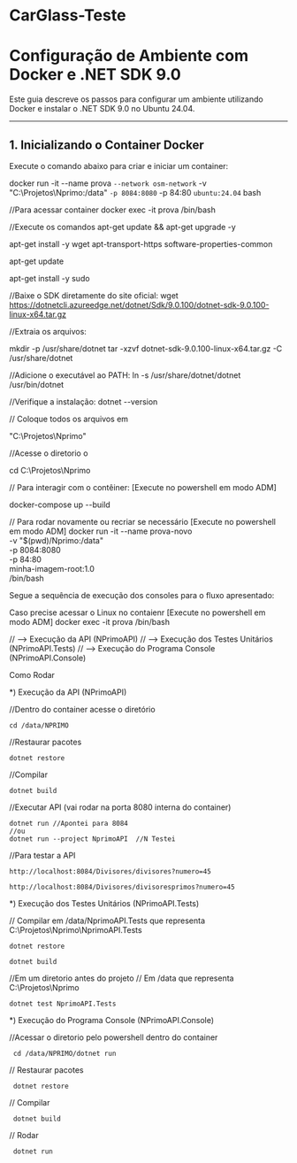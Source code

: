 ﻿# CarGlass-Teste
# Configuração de Ambiente com Docker e .NET SDK 9.0  

Este guia descreve os passos para configurar um ambiente utilizando Docker e instalar o .NET SDK 9.0 no Ubuntu 24.04.

---

## 1. Inicializando o Container Docker  

Execute o comando abaixo para criar e iniciar um container:  

docker run -it --name prova `
  --network osm-network `
  -v "C:\Projetos\Nprimo:/data" `
  -p 8084:8080 `
  -p 84:80 `
  ubuntu:24.04 `
  bash

//Para acessar container
docker exec -it prova /bin/bash

//Execute os comandos
apt-get update && apt-get upgrade -y

apt-get install -y wget apt-transport-https software-properties-common

apt-get update

apt-get install -y sudo

//Baixe o SDK diretamente do site oficial:
wget https://dotnetcli.azureedge.net/dotnet/Sdk/9.0.100/dotnet-sdk-9.0.100-linux-x64.tar.gz

//Extraia os arquivos:

mkdir -p /usr/share/dotnet
tar -xzvf dotnet-sdk-9.0.100-linux-x64.tar.gz -C /usr/share/dotnet

//Adicione o executável ao PATH:
ln -s /usr/share/dotnet/dotnet /usr/bin/dotnet

//Verifique a instalação:
dotnet --version


// Coloque todos os arquivos em 
  
  "C:\Projetos\Nprimo"

//Acesse o diretorio o 

  cd C:\Projetos\Nprimo

// Para interagir com o contêiner: [Execute no powershell em modo ADM]

  docker-compose up --build

// Para rodar novamente ou recriar se necessário [Execute no powershell em modo ADM]
  docker run -it --name prova-novo \
  -v "$(pwd)/Nprimo:/data" \
  -p 8084:8080 \
  -p 84:80 \
  minha-imagem-root:1.0 \
  /bin/bash


Segue a sequência de execução dos consoles para o fluxo apresentado:

Caso precise acessar o Linux no contaienr [Execute no powershell em modo ADM]
  docker exec -it prova /bin/bash

// --> Execução da API (NPrimoAPI)
// --> Execução dos Testes Unitários (NPrimoAPI.Tests)
// --> Execução do Programa Console (NPrimoAPI.Console)


Como Rodar

*) Execução da API (NPrimoAPI)

  //Dentro do container acesse o diretório
    
    cd /data/NPRIMO

  //Restaurar pacotes
    
    dotnet restore

  //Compilar
    
    dotnet build

  //Executar API (vai rodar na porta 8080 interna do container)
    
    dotnet run //Apontei para 8084
    //ou
    dotnet run --project NprimoAPI  //N Testei

  //Para testar a API
    
    http://localhost:8084/Divisores/divisores?numero=45

    http://localhost:8084/Divisores/divisoresprimos?numero=45

*) Execução dos Testes Unitários (NPrimoAPI.Tests)

  // Compilar em /data/NprimoAPI.Tests que representa  C:\Projetos\Nprimo\NprimoAPI.Tests 
  
    dotnet restore
  
    dotnet build

  //Em um diretorio antes do projeto
  // Em /data que representa C:\Projetos\Nprimo

    dotnet test NprimoAPI.Tests


*) Execução do Programa Console (NPrimoAPI.Console)

   //Acessar o diretorio pelo powershell dentro do container
     
     cd /data/NPRIMO/dotnet run

   // Restaurar pacotes

     dotnet restore

   // Compilar

     dotnet build

   // Rodar

     dotnet run

